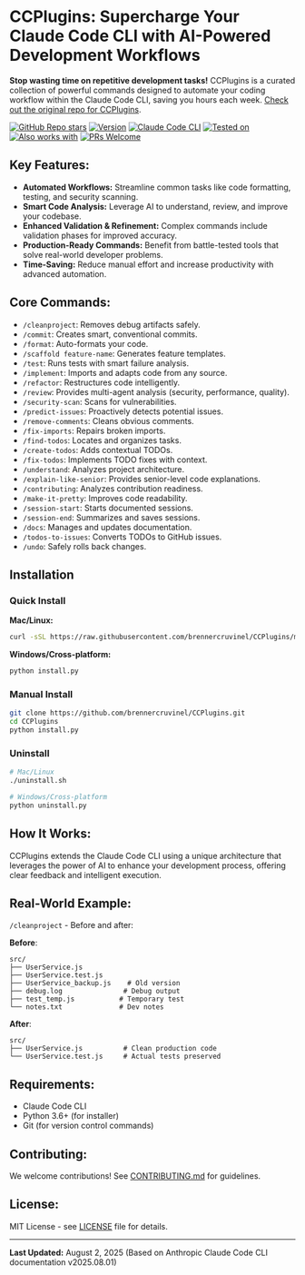 # CCPlugins: Supercharge Your Claude Code CLI with AI-Powered Development Workflows

**Stop wasting time on repetitive development tasks!** CCPlugins is a curated collection of powerful commands designed to automate your coding workflow within the Claude Code CLI, saving you hours each week. [Check out the original repo for CCPlugins](https://github.com/brennercruvinel/CCPlugins).

[![GitHub Repo stars](https://img.shields.io/github/stars/brennercruvinel/CCPlugins?style=social)](https://github.com/brennercruvinel/CCPlugins)
[![Version](https://img.shields.io/badge/version-2.5.2-blue.svg)](https://github.com/brennercruvinel/CCPlugins)
[![Claude Code CLI](https://img.shields.io/badge/for-Claude%20Code%20CLI-purple.svg)](https://docs.anthropic.com/en/docs/claude-code)
[![Tested on](https://img.shields.io/badge/tested%20on-Opus%204%20%26%20Sonnet%204-orange.svg)](https://claude.ai)
[![Also works with](https://img.shields.io/badge/also%20works%20with-Kimi%20K2-1783ff.svg)](https://github.com/MoonshotAI/Kimi-K2)
[![PRs Welcome](https://img.shields.io/badge/PRs-welcome-brightgreen.svg)](https://github.com/brennercruvinel/CCPlugins/blob/main/CONTRIBUTING.md)

## Key Features:

*   **Automated Workflows:** Streamline common tasks like code formatting, testing, and security scanning.
*   **Smart Code Analysis:** Leverage AI to understand, review, and improve your codebase.
*   **Enhanced Validation & Refinement:** Complex commands include validation phases for improved accuracy.
*   **Production-Ready Commands:** Benefit from battle-tested tools that solve real-world developer problems.
*   **Time-Saving:** Reduce manual effort and increase productivity with advanced automation.

## Core Commands:

*   `/cleanproject`: Removes debug artifacts safely.
*   `/commit`: Creates smart, conventional commits.
*   `/format`: Auto-formats your code.
*   `/scaffold feature-name`: Generates feature templates.
*   `/test`: Runs tests with smart failure analysis.
*   `/implement`: Imports and adapts code from any source.
*   `/refactor`: Restructures code intelligently.
*   `/review`: Provides multi-agent analysis (security, performance, quality).
*   `/security-scan`: Scans for vulnerabilities.
*   `/predict-issues`: Proactively detects potential issues.
*   `/remove-comments`: Cleans obvious comments.
*   `/fix-imports`: Repairs broken imports.
*   `/find-todos`: Locates and organizes tasks.
*   `/create-todos`: Adds contextual TODOs.
*   `/fix-todos`: Implements TODO fixes with context.
*   `/understand`: Analyzes project architecture.
*   `/explain-like-senior`: Provides senior-level code explanations.
*   `/contributing`: Analyzes contribution readiness.
*   `/make-it-pretty`: Improves code readability.
*   `/session-start`: Starts documented sessions.
*   `/session-end`: Summarizes and saves sessions.
*   `/docs`: Manages and updates documentation.
*   `/todos-to-issues`: Converts TODOs to GitHub issues.
*   `/undo`: Safely rolls back changes.

## Installation

### Quick Install

**Mac/Linux:**

```bash
curl -sSL https://raw.githubusercontent.com/brennercruvinel/CCPlugins/main/install.sh | bash
```

**Windows/Cross-platform:**

```bash
python install.py
```

### Manual Install

```bash
git clone https://github.com/brennercruvinel/CCPlugins.git
cd CCPlugins
python install.py
```

### Uninstall

```bash
# Mac/Linux
./uninstall.sh

# Windows/Cross-platform
python uninstall.py
```

## How It Works:

CCPlugins extends the Claude Code CLI using a unique architecture that leverages the power of AI to enhance your development process, offering clear feedback and intelligent execution.

## Real-World Example:

`/cleanproject` - Before and after:

**Before**:
```
src/
├── UserService.js
├── UserService.test.js
├── UserService_backup.js    # Old version
├── debug.log               # Debug output
├── test_temp.js           # Temporary test
└── notes.txt              # Dev notes
```

**After**:
```
src/
├── UserService.js          # Clean production code
└── UserService.test.js     # Actual tests preserved
```

## Requirements:

*   Claude Code CLI
*   Python 3.6+ (for installer)
*   Git (for version control commands)

## Contributing:

We welcome contributions! See [CONTRIBUTING.md](CONTRIBUTING.md) for guidelines.

## License:

MIT License - see [LICENSE](LICENSE) file for details.

---

**Last Updated:** August 2, 2025 (Based on Anthropic Claude Code CLI documentation v2025.08.01)